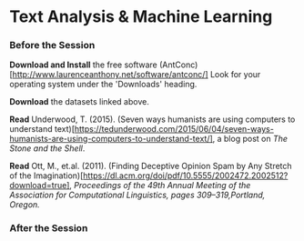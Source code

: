 
# Text Analysis & Machine Learning  

### Before the Session  

**Download and Install** the free software (AntConc)[http://www.laurenceanthony.net/software/antconc/]
Look for your operating system under the 'Downloads' heading.

**Download** the datasets linked above.

**Read** Underwood, T. (2015). (Seven ways humanists are using computers to understand text)[https://tedunderwood.com/2015/06/04/seven-ways-humanists-are-using-computers-to-understand-text/], a blog post on *The Stone and the Shell*.

**Read** Ott, M., et.al. (2011). (Finding Deceptive Opinion Spam by Any Stretch of the Imagination)[https://dl.acm.org/doi/pdf/10.5555/2002472.2002512?download=true], *Proceedings of the 49th Annual Meeting of the Association for Computational Linguistics, pages 309–319,Portland, Oregon.*


### After the Session

